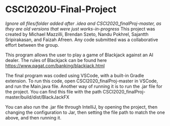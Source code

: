# CSCI2020U-Final-Project
*Ignore all files/folder added after .idea and CSCI2020_finalProj-master, as they are old versions that were just works-in-progress*
This project was created by Michael Mazzilli, Brendan Szeto, Nandu Pokhrel, Sajantth Sripirakasan, and Faizah Afreen.
Any code submitted was a collaborative effort between the group.

This program allows the user to play a game of Blackjack against an AI dealer. The rules of Blackjack can be found here https://www.pagat.com/banking/blackjack.html

The final program was coded using VSCode, with a built-in Gradle extension. To run this code, open CSCI2020_finalProj-master in VSCode, and run the Main.java file. Another way of running it is to run the .jar file for the project. You can find this file with the path CSCI2020_finalProj-master/build/dist/BlackJackFX

You can also run the .jar file through IntelliJ, by opening the project, then changing the configuration to Jar, then setting the file path to match the one above, and then running it.
